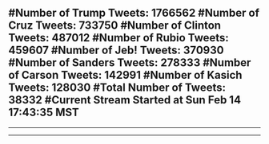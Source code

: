#Number of Trump Tweets: 1766562
#Number of Cruz Tweets: 733750
#Number of Clinton Tweets: 487012
#Number of Rubio Tweets: 459607
#Number of Jeb! Tweets: 370930
#Number of Sanders Tweets: 278333
#Number of Carson Tweets: 142991
#Number of Kasich Tweets: 128030
#Total Number of Tweets: 38332 
#Current Stream Started at Sun Feb 14 17:43:35 MST
---
---
---
